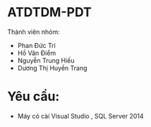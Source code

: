 # ATDTDM-PDT
Thành viên nhóm:
- Phan Đức Trí
- Hồ Văn Điểm
- Nguyễn Trung Hiếu
- Dương Thị Huyền Trang
# Yêu cầu:
- Máy có cài Visual Studio , SQL Server 2014
